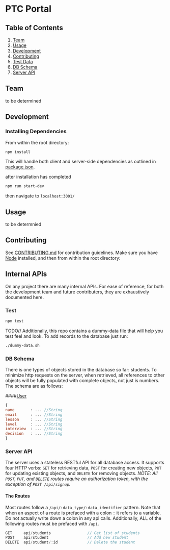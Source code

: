 # PTC Portal

## Table of Contents

1. [Team](#team)
2. [Usage](#Usage)
3. [Development](#development)
4. [Contributing](#contributing)
5. [Test Data](#test-data)
6. [DB Schema](#db-schema)
7. [Server API](#server-api)

## Team

 to be determined

## Development

### Installing Dependencies

From within the root directory:

```sh
npm install
```

This will handle both client and server-side dependencies as outlined in [package.json](package.json).

after installation has completed
```sh
npm run start-dev
```

then navigate to `localhost:3001/`

## Usage

to be determnied

## Contributing

See [CONTRIBUTING.md](CONTRIBUTING.md) for contribution guidelines.
Make sure you have [Node](https://nodejs.org/en/) installed, and then from within the root directory:

## Internal APIs
On any project there are many internal APIs. For ease of reference, for both the development team and future contributers, they are exhaustively documented here.

### Test

```sh
npm test
```

TODO//
Additionally, this repo contains a dummy-data file that will help you test feel
and look. To add records to the database just run:
```sh
./dummy-data.sh
```

### DB Schema
There is one types of objects stored in the database so far: students. To minimize http requests on the server, when retrieved, all references to other objects will be fully populated with complete objects, not just is numbers. The schema are as follows:

####[User](server/controllers/students/studentsController.js)
```javascript
{
name       : ... //String
email      : ... //String
lesson     : ... //String
level      : ... //String
interview  : ... //String
decision   : ... //String
}
```

### Server API
The server uses a stateless RESTful API for all database access. It supports four HTTP verbs: `GET` for retrieving data, `POST` for creating new objects, `PUT` for updating existing objects, and `DELETE` for removing objects. *NOTE: All `POST`, `PUT`, and `DELETE` routes require an authorization token, with the exception of `POST /api/signup`.*

#### The Routes
Most routes follow a `/api/:data_type/:data_identifier` pattern. Note that when an aspect of a route is prefaced with a colon `:` it refers to a variable. Do not actually write down a colon in any api calls. Additionally, ALL of the following routes must be prefaced with `/api`.

```javascript
GET     api/students                // Get list of students
POST    api/student                 // Add new student
DELETE  api/student/:id             // Delete the student
```

